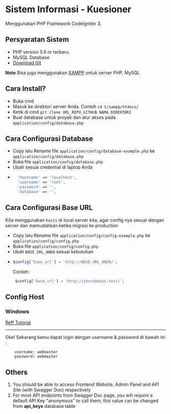 # Sistem Informasi - Kuesioner

Menggunakan PHP Framework CodeIgniter 3. 

## Persyaratan Sistem

- PHP version 5.6 or terbaru.
- MySQL Database
- [Download Git](https://git-scm.com/)

**Note** Bisa juga menggunakan [XAMPP](https://www.apachefriends.org/) untuk server PHP, MySQL

## Cara Install?
- Buka cmd 
- Masuk ke direktori server Anda. Contoh `cd C/xampp/htdocs/`
- Ketik di cmd `git clone URL_REPO_GITHUB NAMA_DIREKTORI`
- Buat database untuk proyek dan atur akses pada `application/config/database.php`

## Cara Configurasi Database
- Copy lalu Rename file `application/config/database-example.php` ke `application/config/database.php`
- Buka file `application/config/database.php`
- Ubah sesuai credential di laptop Anda
- ```php
    'hostname' => 'localhost',
    'username' => 'root',
    'password' => '',
    'database' => '',
    ```
  
## Cara Configurasi Base URL
Kita menggunakan `hosts` di local server kita, agar config nya sesuai dengan server dan memudahkan ketika migrasi ke production
- Copy lalu Rename file `application/config/config-example.php` ke `application/config/config.php`
- Buka file `application/config/config.php`
- Ubah `BASE_URL_ANDA` sesuai kebutuhan
- ```php 
  $config['base_url'] = 'http://BASE_URL_ANDA/'; 
  ```
  Contoh: 
   ```php
    $config['base_url'] = 'http://yourdomain.test/'; 
   ```
## Config Host
### Windows
  [Reff Tutorial](https://afsyah.com/it-developer/apache/config-virtual-host-xampp-di-windows/)

---
Oke! Sekarang kamu dapat login dengan username & password di bawah ini :
```
    username: webmaster
    password: webmaster
```

## Others
1. You should be able to access Frontend Website, Admin Panel and API Site (with Swagger Doc) respectively
2. For most API endpoints from Swagger Doc page, you will require a default API Key "anonymous" to call them; this value can be changed from **api_keys** database table
